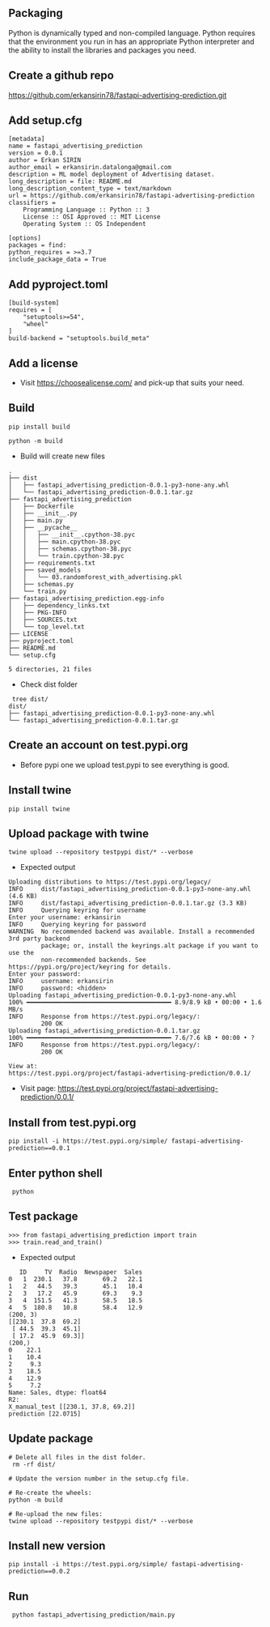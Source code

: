 ## Packaging
Python is dynamically typed and non-compiled language. Python requires that the
environment you run in has an appropriate Python interpreter and the ability to install the
libraries and packages you need.

## Create a github repo
https://github.com/erkansirin78/fastapi-advertising-prediction.git


## Add setup.cfg
```commandline
[metadata]
name = fastapi_advertising_prediction
version = 0.0.1
author = Erkan SIRIN
author_email = erkansirin.datalonga@gmail.com
description = ML model deployment of Advertising dataset.
long_description = file: README.md
long_description_content_type = text/markdown
url = https://github.com/erkansirin78/fastapi-advertising-prediction
classifiers =
    Programming Language :: Python :: 3
    License :: OSI Approved :: MIT License
    Operating System :: OS Independent

[options]
packages = find:
python_requires = >=3.7
include_package_data = True
```

## Add pyproject.toml 
```commandline
[build-system]
requires = [
    "setuptools>=54",
    "wheel"
]
build-backend = "setuptools.build_meta"
```
## Add a license
- Visit https://choosealicense.com/ and pick-up that suits your need.

## Build
```commandline
pip install build

python -m build
```
- Build will create new files
```commandline
.
├── dist
│   ├── fastapi_advertising_prediction-0.0.1-py3-none-any.whl
│   └── fastapi_advertising_prediction-0.0.1.tar.gz
├── fastapi_advertising_prediction
│   ├── Dockerfile
│   ├── __init__.py
│   ├── main.py
│   ├── __pycache__
│   │   ├── __init__.cpython-38.pyc
│   │   ├── main.cpython-38.pyc
│   │   ├── schemas.cpython-38.pyc
│   │   └── train.cpython-38.pyc
│   ├── requirements.txt
│   ├── saved_models
│   │   └── 03.randomforest_with_advertising.pkl
│   ├── schemas.py
│   └── train.py
├── fastapi_advertising_prediction.egg-info
│   ├── dependency_links.txt
│   ├── PKG-INFO
│   ├── SOURCES.txt
│   └── top_level.txt
├── LICENSE
├── pyproject.toml
├── README.md
└── setup.cfg

5 directories, 21 files
```

- Check dist folder
```commandline
 tree dist/
dist/
├── fastapi_advertising_prediction-0.0.1-py3-none-any.whl
└── fastapi_advertising_prediction-0.0.1.tar.gz
```

## Create an account on test.pypi.org
- Before pypi one we upload test.pypi to see everything is good.

## Install twine
` pip install twine `  

## Upload package with twine
```commandline
twine upload --repository testpypi dist/* --verbose
```
- Expected output
```commandline
Uploading distributions to https://test.pypi.org/legacy/
INFO     dist/fastapi_advertising_prediction-0.0.1-py3-none-any.whl (4.6 KB)
INFO     dist/fastapi_advertising_prediction-0.0.1.tar.gz (3.3 KB)
INFO     Querying keyring for username
Enter your username: erkansirin
INFO     Querying keyring for password
WARNING  No recommended backend was available. Install a recommended 3rd party backend
         package; or, install the keyrings.alt package if you want to use the
         non-recommended backends. See https://pypi.org/project/keyring for details.
Enter your password:
INFO     username: erkansirin
INFO     password: <hidden>
Uploading fastapi_advertising_prediction-0.0.1-py3-none-any.whl
100% ━━━━━━━━━━━━━━━━━━━━━━━━━━━━━━━━━━━━━━━━ 8.9/8.9 kB • 00:00 • 1.6 MB/s
INFO     Response from https://test.pypi.org/legacy/:
         200 OK
Uploading fastapi_advertising_prediction-0.0.1.tar.gz
100% ━━━━━━━━━━━━━━━━━━━━━━━━━━━━━━━━━━━━━━━━ 7.6/7.6 kB • 00:00 • ?
INFO     Response from https://test.pypi.org/legacy/:
         200 OK

View at:
https://test.pypi.org/project/fastapi-advertising-prediction/0.0.1/
```

- Visit page: https://test.pypi.org/project/fastapi-advertising-prediction/0.0.1/

## Install from test.pypi.org
```commandline
pip install -i https://test.pypi.org/simple/ fastapi-advertising-prediction==0.0.1
```

## Enter python shell
`  python `

## Test package
```commandline
>>> from fastapi_advertising_prediction import train
>>> train.read_and_train()
```
- Expected output
```commandline
   ID     TV  Radio  Newspaper  Sales
0   1  230.1   37.8       69.2   22.1
1   2   44.5   39.3       45.1   10.4
2   3   17.2   45.9       69.3    9.3
3   4  151.5   41.3       58.5   18.5
4   5  180.8   10.8       58.4   12.9
(200, 3)
[[230.1  37.8  69.2]
 [ 44.5  39.3  45.1]
 [ 17.2  45.9  69.3]]
(200,)
0    22.1
1    10.4
2     9.3
3    18.5
4    12.9
5     7.2
Name: Sales, dtype: float64
R2:
X_manual_test [[230.1, 37.8, 69.2]]
prediction [22.0715]
```

## Update package
```commandline
# Delete all files in the dist folder.
 rm -rf dist/
 
# Update the version number in the setup.cfg file.

# Re-create the wheels:
python -m build

# Re-upload the new files:
twine upload --repository testpypi dist/* --verbose
```

## Install new version
```commandline
pip install -i https://test.pypi.org/simple/ fastapi-advertising-prediction==0.0.2
```

## Run
```commandline
 python fastapi_advertising_prediction/main.py
```

